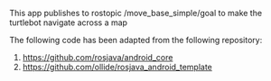 This app publishes to rostopic /move_base_simple/goal to make the turtlebot navigate across a map

The following code has been adapted from the following repository: 
1. https://github.com/rosjava/android_core
2. https://github.com/ollide/rosjava_android_template

